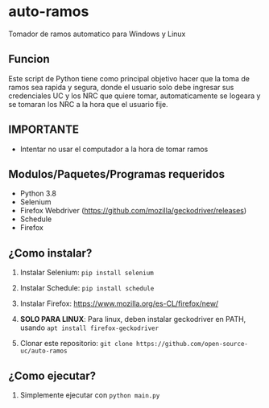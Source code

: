 # auto-ramos
Tomador de ramos automatico para Windows y Linux

## Funcion
Este script de Python tiene como principal objetivo hacer que la toma de ramos sea rapida y segura, donde el usuario solo debe ingresar sus
credenciales UC y los NRC que quiere tomar, automaticamente se logeara y se tomaran los NRC a la hora que el usuario fije.

## IMPORTANTE
- Intentar no usar el computador a la hora de tomar ramos

## Modulos/Paquetes/Programas requeridos

- Python 3.8
- Selenium
- Firefox Webdriver (https://github.com/mozilla/geckodriver/releases)
- Schedule
- Firefox

## ¿Como instalar?

1. Instalar Selenium: `pip install selenium`
2. Instalar Schedule: `pip install schedule`
3. Instalar Firefox: https://www.mozilla.org/es-CL/firefox/new/

4. <b>SOLO PARA LINUX</b>: Para linux, deben instalar geckodriver en PATH, usando `apt install firefox-geckodriver`
5. Clonar este repositorio: `git clone https://github.com/open-source-uc/auto-ramos`

## ¿Como ejecutar?

1. Simplemente ejecutar con `python main.py`
